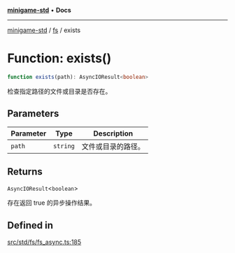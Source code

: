 [**minigame-std**](../../../README.md) • **Docs**

***

[minigame-std](../../../README.md) / [fs](../README.md) / exists

# Function: exists()

```ts
function exists(path): AsyncIOResult<boolean>
```

检查指定路径的文件或目录是否存在。

## Parameters

| Parameter | Type | Description |
| ------ | ------ | ------ |
| `path` | `string` | 文件或目录的路径。 |

## Returns

`AsyncIOResult`\<`boolean`\>

存在返回 true 的异步操作结果。

## Defined in

[src/std/fs/fs\_async.ts:185](https://github.com/JiangJie/minigame-std/blob/d842b492eda479274cfeb38a06f4c4255b5493bc/src/std/fs/fs_async.ts#L185)
